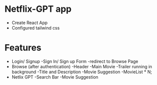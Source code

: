 # Netflix-GPT app

- Create React App
- Configured tailwind css




# Features
- Login/ Signup
    -Sign In/ Sign up Form
    -redirect to Browse Page
- Browse (after authentication)
    -Header
    -Main Movie
        -Trailer running in background
        -Title and Description
        -Movie Suggestion
            -MovieList * N;
- Netlix GPT
    -Search Bar
    -Movie Suggestion